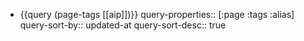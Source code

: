 - {{query (page-tags [[aip]])}}
  query-properties:: [:page :tags :alias]
  query-sort-by:: updated-at
  query-sort-desc:: true